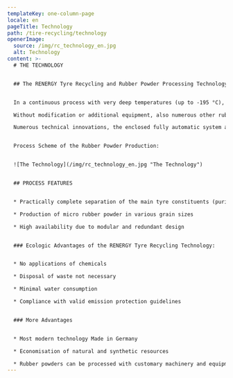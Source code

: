 ```yaml
---
templateKey: one-column-page
locale: en
pageTitle: Technology
path: /tire-recycling/technology
openerImage:
  source: /img/rc_technology_en.jpg
  alt: Technology
content: >-
  # THE TECHNOLOGY


  ## The RENERGY Tyre Recycling and Rubber Powder Processing Technology


  In a continuous process with very deep temperatures (up to -195 °C), the RENERGY RC 400/05 processes end-of life-tyres by utilising liquid nitrogen as cooling agent.\

  Without modification or additional equipment, also numerous other rubber residues can be utilised.\

  Numerous technical innovations, the enclosed fully automatic system and the patented technology ensure highest effectivity and productivity.


  Process Scheme of the Rubber Powder Production:


  ![The Technology](/img/rc_technology_en.jpg "The Technology")


  ## PROCESS FEATURES


  * Practically complete separation of the main tyre constituents (purity > 99 %)

  * Production of micro rubber powder in various grain sizes

  * High availability due to modular and redundant design


  ### Ecologic Advantages of the RENERGY Tyre Recycling Technology:


  * No applications of chemicals

  * Disposal of waste not necessary

  * Minimal water consumption

  * Compliance with valid emission protection guidelines


  ### More Advantages


  * Most modern technology Made in Germany

  * Economisation of natural and synthetic resources

  * Rubber powders can be processed with customary machinery and equipment
---
```

